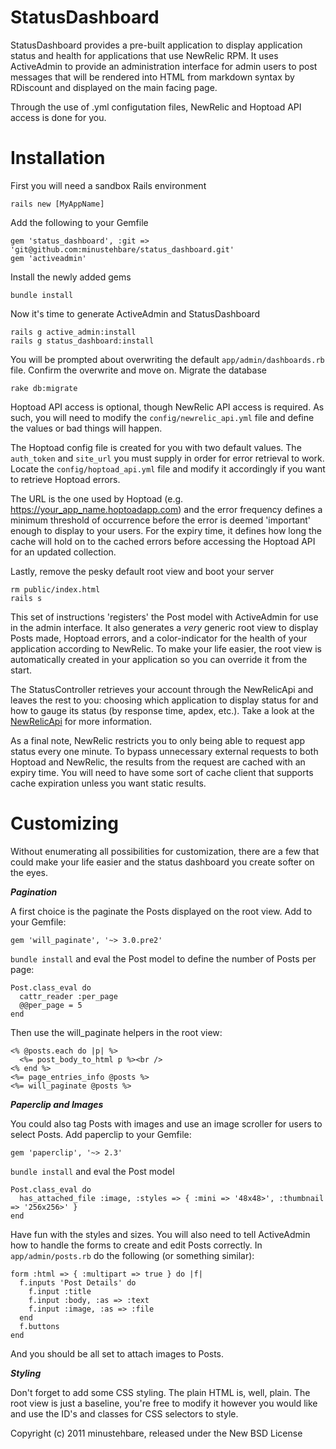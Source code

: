 StatusDashboard
===============

StatusDashboard provides a pre-built application to display application status and health for applications that use NewRelic RPM.  It uses ActiveAdmin to provide an administration interface for admin users to post messages that will be rendered into HTML from markdown syntax by RDiscount and displayed on the main facing page.

Through the use of .yml configutation files, NewRelic and Hoptoad API access is done for you.

Installation
============

First you will need a sandbox Rails environment

`rails new [MyAppName]`

Add the following to your Gemfile

    gem 'status_dashboard', :git => 'git@github.com:minustehbare/status_dashboard.git'
    gem 'activeadmin'

Install the newly added gems

`bundle install`

Now it's time to generate ActiveAdmin and StatusDashboard

    rails g active_admin:install
    rails g status_dashboard:install

You will be prompted about overwriting the default `app/admin/dashboards.rb` file.  Confirm the overwrite and move on.  Migrate the database

`rake db:migrate`

Hoptoad API access is optional, though NewRelic API access is required.  As such, you will need to modify the `config/newrelic_api.yml` file and define the values or bad things will happen.

The Hoptoad config file is created for you with two default values.  The `auth_token` and `site_url` you must supply in order for error retrieval to work.  Locate the `config/hoptoad_api.yml` file and modify it accordingly if you want to retrieve Hoptoad errors.

The URL is the one used by Hoptoad (e.g. https://your_app_name.hoptoadapp.com) and the error frequency defines a minimum threshold of occurrence before the error is deemed 'important' enough to display to your users.  For the expiry time, it defines how long the cache will hold on to the cached errors before accessing the Hoptoad API for an updated collection.

Lastly, remove the pesky default root view and boot your server

    rm public/index.html
    rails s

This set of instructions 'registers' the Post model with ActiveAdmin for use in the admin interface.  It also generates a _very_ generic root view to display Posts made, Hoptoad errors, and a color-indicator for the health of your application according to NewRelic.  To make your life easier, the root view is automatically created in your application so you can override it from the start.

The StatusController retrieves your account through the NewRelicApi and leaves the rest to you: choosing which application to display status for and how to gauge its status (by response time, apdex, etc.).  Take a look at the [NewRelicApi](https://github.com/newrelic/newrelic_api) for more information.

As a final note, NewRelic restricts you to only being able to request app status every one minute.  To bypass unnecessary external requests to both Hoptoad and NewRelic, the results from the request are cached with an expiry time.  You will need to have some sort of cache client that supports cache expiration unless you want static results.

Customizing
===========

Without enumerating all possibilities for customization, there are a few that could make your life easier and the status dashboard you create softer on the eyes.

***Pagination***

A first choice is the paginate the Posts displayed on the root view.  Add to your Gemfile:

`gem 'will_paginate', '~> 3.0.pre2'`

`bundle install` and eval the Post model to define the number of Posts per page:

    Post.class_eval do
      cattr_reader :per_page
      @@per_page = 5
    end

Then use the will_paginate helpers in the root view:

    <% @posts.each do |p| %>
      <%= post_body_to_html p %><br />
    <% end %>
    <%= page_entries_info @posts %>
    <%= will_paginate @posts %>

***Paperclip and Images***

You could also tag Posts with images and use an image scroller for users to select Posts.  Add paperclip to your Gemfile:

`gem 'paperclip', '~> 2.3'`

`bundle install` and eval the Post model

    Post.class_eval do
      has_attached_file :image, :styles => { :mini => '48x48>', :thumbnail => '256x256>' }
    end

Have fun with the styles and sizes.  You will also need to tell ActiveAdmin how to handle the forms to create and edit Posts correctly.  In `app/admin/posts.rb` do the following (or something similar):

    form :html => { :multipart => true } do |f|
      f.inputs 'Post Details' do
        f.input :title
        f.input :body, :as => :text
        f.input :image, :as => :file
      end
      f.buttons
    end

And you should be all set to attach images to Posts.

***Styling***

Don't forget to add some CSS styling.  The plain HTML is, well, plain.  The root view is just a baseline, you're free to modify it however you would like and use the ID's and classes for CSS selectors to style.

Copyright (c) 2011 minustehbare, released under the New BSD License
